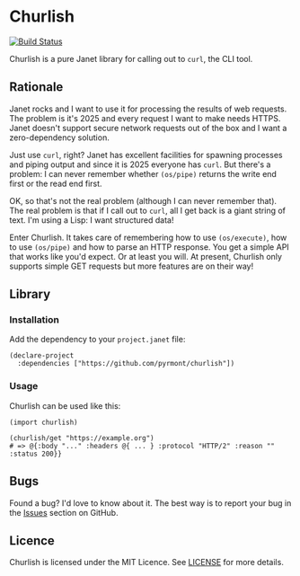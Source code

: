 # Churlish

[![Build Status](https://github.com/pyrmont/churlish/workflows/build/badge.svg)](https://github.com/pyrmont/churlish/actions?query=workflow%3Abuild)

Churlish is a pure Janet library for calling out to `curl`, the CLI tool.

## Rationale

Janet rocks and I want to use it for processing the results of web requests.
The problem is it's 2025 and every request I want to make needs HTTPS. Janet
doesn't support secure network requests out of the box and I want a
zero-dependency solution.

Just use `curl`, right? Janet has excellent facilities for spawning processes
and piping output and since it is 2025 everyone has `curl`. But there's a
problem: I can never remember whether `(os/pipe)` returns the write end first
or the read end first.

OK, so that's not the real problem (although I can never remember that). The
real problem is that if I call out to `curl`, all I get back is a giant string
of text. I'm using a Lisp: I want structured data!

Enter Churlish. It takes care of remembering how to use `(os/execute)`, how to
use `(os/pipe)` and how to parse an HTTP response. You get a simple API that
works like you'd expect. Or at least you will. At present, Churlish only
supports simple GET requests but more features are on their way!

## Library

### Installation

Add the dependency to your `project.janet` file:

```janet
(declare-project
  :dependencies ["https://github.com/pyrmont/churlish"])
```

### Usage

Churlish can be used like this:

```janet
(import churlish)

(churlish/get "https://example.org")
# => @{:body "..." :headers @{ ... } :protocol "HTTP/2" :reason "" :status 200}}
```

## Bugs

Found a bug? I'd love to know about it. The best way is to report your bug in
the [Issues][] section on GitHub.

[Issues]: https://github.com/pyrmont/churlish/issues

## Licence

Churlish is licensed under the MIT Licence. See [LICENSE][] for more details.

[LICENSE]: https://github.com/pyrmont/churlish/blob/master/LICENSE
